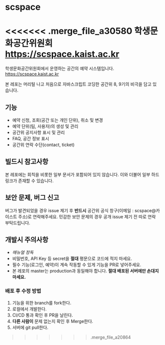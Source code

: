 # scspace
<<<<<<< .merge_file_a30580
학생문화공간위원회 https://scspace.kaist.ac.kr
=======
학생문화공간위원회에서 운영하는 공간의 예약 시스템입니다. https://scspace.kaist.ac.kr

본 레포는 머리털 나고 처음으로 자바스크립트 코딩한 공간위 8, 9기의 비극을 담고 있습니다.

## 기능
- 예약 신청, 조회(공간 또는 개인 단위), 취소 및 변경
- 예약 단위(팀, 사용자)의 생성 및 관리
- 공간위 공지사항 표시 및 관리
- FAQ, 공간 정보 표시
- 공간위 연락 수단(contact, ticket)

## 빌드시 참고사항
본 레포에는 회칙을 비롯한 일부 문서가 포함되어 있지 않습니다. 이와 더불어 일부 하드링크가 존재할 수 있습니다.

## 보안 문제, 버그 신고
버그가 발견되었을 경우 issue 제기 후 **반드시** 공간위 공식 창구(이메일 : scspace@카이스트 주소)로 연락해주세요. 민감한 보안 문제의 경우 공개 issue 제기 전 따로 연락 부탁드립니다.

## 개발시 주의사항
- *매뉴얼 정독*
- 비밀번호, API Key 등 secret을 **절대** 평문으로 코드에 적지 마세요.
- 필수 기능(로그인, 예약)이 계속 작동할 수 있게 기능을 PR로 넣어주세요.
- 본 레포의 master는 production과 동일해야 합니다. **절대 배포된 서버에만 손대지 마세요.**

### 배포 후 수정 방법
1. 기능을 위한 branch를 fork한다.
2. 로컬에서 개발한다.
3. CI/CD 통과 확인 후 PR을 날린다.
4. **다른 사람이** 문제 없는지 확인 후 Merge한다.
5. 서버에 git pull한다.
>>>>>>> .merge_file_a20864
